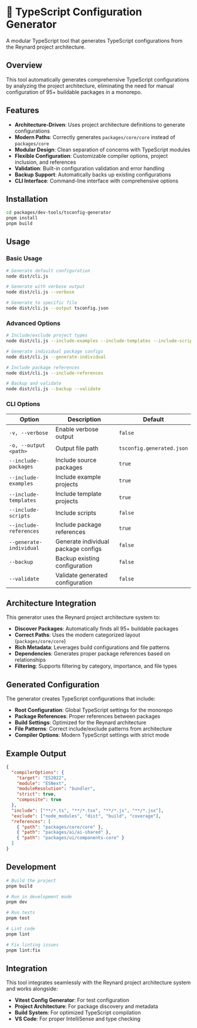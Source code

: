 # 🦊 TypeScript Configuration Generator

A modular TypeScript tool that generates TypeScript configurations from the Reynard project architecture.

## Overview

This tool automatically generates comprehensive TypeScript configurations by analyzing the project architecture, eliminating the need for manual configuration of 95+ buildable packages in a monorepo.

## Features

- **Architecture-Driven**: Uses project architecture definitions to generate configurations
- **Modern Paths**: Correctly generates `packages/core/core` instead of `packages/core`
- **Modular Design**: Clean separation of concerns with TypeScript modules
- **Flexible Configuration**: Customizable compiler options, project inclusion, and references
- **Validation**: Built-in configuration validation and error handling
- **Backup Support**: Automatically backs up existing configurations
- **CLI Interface**: Command-line interface with comprehensive options

## Installation

```bash
cd packages/dev-tools/tsconfig-generator
pnpm install
pnpm build
```

## Usage

### Basic Usage

```bash
# Generate default configuration
node dist/cli.js

# Generate with verbose output
node dist/cli.js --verbose

# Generate to specific file
node dist/cli.js --output tsconfig.json
```

### Advanced Options

```bash
# Include/exclude project types
node dist/cli.js --include-examples --include-templates --include-scripts

# Generate individual package configs
node dist/cli.js --generate-individual

# Include package references
node dist/cli.js --include-references

# Backup and validate
node dist/cli.js --backup --validate
```

### CLI Options

| Option                   | Description                             | Default                      |
| ------------------------ | --------------------------------------- | ---------------------------- |
| `-v, --verbose`          | Enable verbose output                   | `false`                      |
| `-o, --output <path>`    | Output file path                        | `tsconfig.generated.json`    |
| `--include-packages`     | Include source packages                 | `true`                       |
| `--include-examples`     | Include example projects                | `true`                       |
| `--include-templates`    | Include template projects               | `true`                       |
| `--include-scripts`      | Include scripts                         | `false`                      |
| `--include-references`   | Include package references              | `true`                       |
| `--generate-individual`  | Generate individual package configs     | `false`                      |
| `--backup`               | Backup existing configuration           | `false`                      |
| `--validate`             | Validate generated configuration        | `false`                      |

## Architecture Integration

This generator uses the Reynard project architecture system to:

- **Discover Packages**: Automatically finds all 95+ buildable packages
- **Correct Paths**: Uses the modern categorized layout (`packages/core/core`)
- **Rich Metadata**: Leverages build configurations and file patterns
- **Dependencies**: Generates proper package references based on relationships
- **Filtering**: Supports filtering by category, importance, and file types

## Generated Configuration

The generator creates TypeScript configurations that include:

- **Root Configuration**: Global TypeScript settings for the monorepo
- **Package References**: Proper references between packages
- **Build Settings**: Optimized for the Reynard architecture
- **File Patterns**: Correct include/exclude patterns from architecture
- **Compiler Options**: Modern TypeScript settings with strict mode

## Example Output

```json
{
  "compilerOptions": {
    "target": "ES2022",
    "module": "ESNext",
    "moduleResolution": "bundler",
    "strict": true,
    "composite": true
  },
  "include": ["**/*.ts", "**/*.tsx", "**/*.js", "**/*.jsx"],
  "exclude": ["node_modules", "dist", "build", "coverage"],
  "references": [
    { "path": "packages/core/core" },
    { "path": "packages/ai/ai-shared" },
    { "path": "packages/ui/components-core" }
  ]
}
```

## Development

```bash
# Build the project
pnpm build

# Run in development mode
pnpm dev

# Run tests
pnpm test

# Lint code
pnpm lint

# Fix linting issues
pnpm lint:fix
```

## Integration

This tool integrates seamlessly with the Reynard project architecture system and works alongside:

- **Vitest Config Generator**: For test configuration
- **Project Architecture**: For package discovery and metadata
- **Build System**: For optimized TypeScript compilation
- **VS Code**: For proper IntelliSense and type checking
